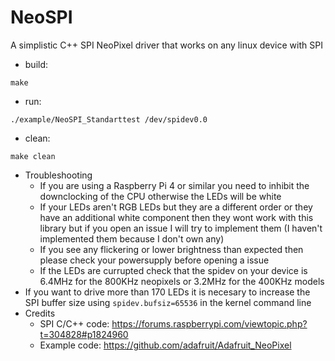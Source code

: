 # NeoSPI
A simplistic C++ SPI NeoPixel driver that works on any linux device with SPI

- build:
```
make
```
- run:
```
./example/NeoSPI_Standarttest /dev/spidev0.0
```
- clean:
```
make clean
```
- Troubleshooting
  	- If you are using a Raspberry Pi 4 or similar you need to inhibit the downclocking of the CPU otherwise the LEDs will be white
  	- If your LEDs aren't RGB LEDs but they are a different order or they have an additional white component then they wont work with this library but if you open an issue I will try to implement them (I haven't implemented them because I don't own any)
  	- If you see any flickering or lower brightness than expected then please check your powersupply before opening a issue
  	- If the LEDs are currupted check that the spidev on your device is 6.4MHz for the 800KHz neopixels or 3.2MHz for the 400KHz models
- If you want to drive more than 170 LEDs it is necesary to increase the SPI buffer size using ```spidev.bufsiz=65536``` in the kernel command line
- Credits
	- SPI C/C++ code: https://forums.raspberrypi.com/viewtopic.php?t=304828#p1824960
	- Example code: https://github.com/adafruit/Adafruit_NeoPixel
